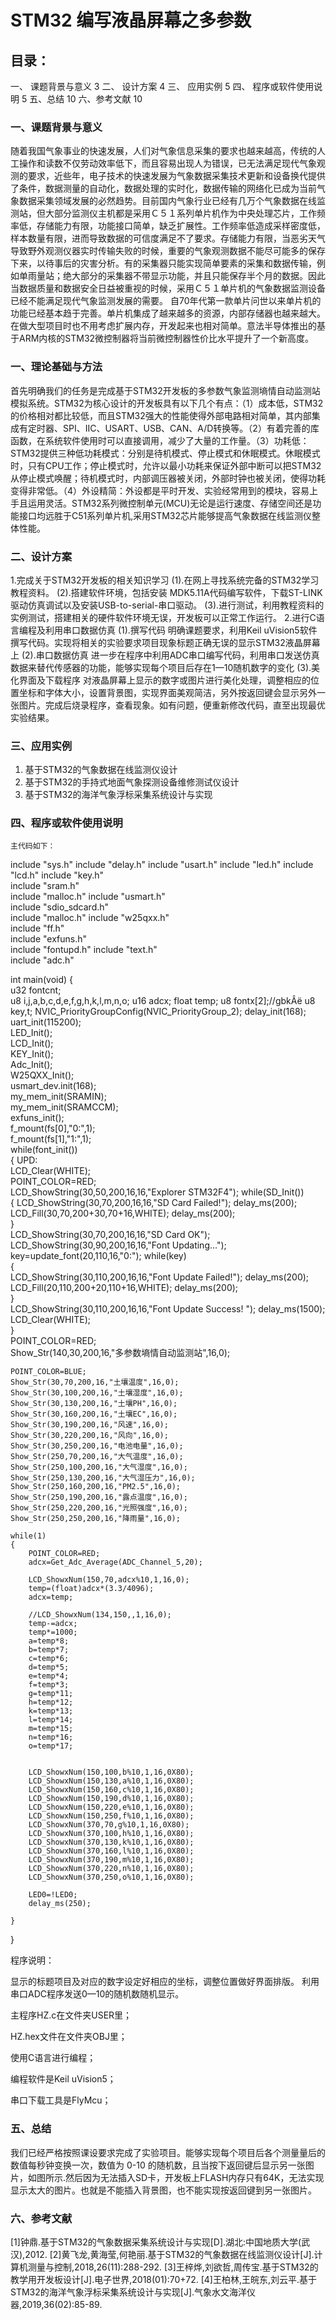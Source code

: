 # STM32 编写液晶屏幕之多参数

## 目录：

一、 课题背景与意义	3
二、 设计方案	4
三、 应用实例	5
四、 程序或软件使用说明	5
五、总结	10
六、参考文献	10



### 一、课题背景与意义
随着我国气象事业的快速发展，人们对气象信息采集的要求也越来越高，传统的人工操作和读数不仅劳动效率低下，而且容易出现人为错误，已无法满足现代气象观测的要求，近些年，电子技术的快速发展为气象数据采集技术更新和设备换代提供了条件，数据测量的自动化，数据处理的实时化，数据传输的网络化已成为当前气象数据采集领域发展的必然趋势。目前国内气象行业已经有几万个气象数据在线监测站，但大部分监测仪主机都是采用Ｃ５１系列单片机作为中央处理芯片，工作频率低，存储能力有限，功能接口简单，缺乏扩展性。工作频率低造成采样密度低，样本数量有限，进而导致数据的可信度满足不了要求。存储能力有限，当恶劣天气导致野外观测仪器实时传输失败的时候，重要的气象观测数据不能尽可能多的保存下来，以待事后的灾害分析。有的采集器只能实现简单要素的采集和数据传输，例如单雨量站；绝大部分的采集器不带显示功能，并且只能保存半个月的数据。因此当数据质量和数据安全日益被重视的时候，采用Ｃ５１单片机的气象数据监测设备已经不能满足现代气象监测发展的需要。
自70年代第一款单片问世以来单片机的功能已经基本趋于完善。单片机集成了越来越多的资源，内部存储器也越来越大。在做大型项目时也不用考虑扩展内存，开发起来也相对简单。意法半导体推出的基于ARM内核的STM32微控制器将当前微控制器性价比水平提升了一个新高度。

### 一、理论基础与方法

首先明确我们的任务是完成基于STM32开发板的多参数气象监测墒情自动监测站模拟系统。STM32为核心设计的开发板具有以下几个有点：（1）成本低，STM32的价格相对都比较低，而且STM32强大的性能使得外部电路相对简单，其内部集成有定时器、SPI、IIC、USART、USB、CAN、A/D转换等。（2）有着完善的库函数，在系统软件使用时可以直接调用，减少了大量的工作量。（3）功耗低：STM32提供三种低功耗模式：分别是待机模式、停止模式和休眠模式。休眠模式时，只有CPU工作；停止模式时，允许以最小功耗来保证外部中断可以把STM32从停止模式唤醒；待机模式时，内部调压器被关闭，外部时钟也被关闭，使得功耗变得非常低。（4）外设精简：外设都是平时开发、实验经常用到的模块，容易上手且运用灵活。STM32系列微控制单元(MCU)无论是运行速度、存储空间还是功能接口均远胜于C51系列单片机,采用STM32芯片能够提高气象数据在线监测仪整体性能。

###  二、设计方案

1.完成关于STM32开发板的相关知识学习
(1).在网上寻找系统完备的STM32学习教程资料。
(2).搭建软件环境，包括安装 MDK5.11A代码编写软件，下载ST-LINK驱动仿真调试以及安装USB-to-serial-串口驱动。
(3).进行测试，利用教程资料的实例测试，搭建相关的硬件软件环境无误，开发板可以正常工作运行。
2.进行C语言编程及利用串口数据仿真
(1).撰写代码
明确课题要求，利用Keil uVision5软件撰写代码。实现将相关的实验要求项目现象标题正确无误的显示STM32液晶屏幕上
(2).串口数据仿真
进一步在程序中利用ADC串口编写代码，利用串口发送仿真数据来替代传感器的功能，能够实现每个项目后存在1—10随机数字的变化
(3).美化界面及下载程序
对液晶屏幕上显示的数字或图片进行美化处理，调整相应的位置坐标和字体大小，设置背景图，实现界面美观简洁，另外按返回键会显示另外一张图片。完成后烧录程序，查看现象。如有问题，便重新修改代码，直至出现最优实验结果。



### 三、应用实例

1.  基于STM32的气象数据在线监测仪设计
2.  基于STM32的手持式地面气象探测设备维修测试仪设计
3.  基于STM32的海洋气象浮标采集系统设计与实现

### 四、程序或软件使用说明
    主代码如下：
include "sys.h"
include "delay.h"
include "usart.h"
include "led.h"
include "lcd.h"
include "key.h"  
include "sram.h"   
include "malloc.h" 
include "usmart.h"  
include "sdio_sdcard.h"    
include "malloc.h" 
include "w25qxx.h"    
include "ff.h"  
include "exfuns.h"    
include "fontupd.h"
include "text.h"	
include "adc.h"
 
int main(void)
{        
	u32 fontcnt;		  
	u8 i,j,a,b,c,d,e,f,g,h,k,l,m,n,o;
	u16 adcx;
	float temp;
	u8 fontx[2];//gbkÂë
	u8 key,t;
	NVIC_PriorityGroupConfig(NVIC_PriorityGroup_2);	delay_init(168);  
	uart_init(115200);		
	LED_Init();					 
 	LCD_Init();					
 	KEY_Init();					
		Adc_Init();         
	W25QXX_Init();				
	usmart_dev.init(168);		
	my_mem_init(SRAMIN);		
	my_mem_init(SRAMCCM);		
	exfuns_init();				
  	f_mount(fs[0],"0:",1); 		 
 	f_mount(fs[1],"1:",1); 		
	while(font_init()) 			
	{
UPD:    
		LCD_Clear(WHITE);		   
 		POINT_COLOR=RED;				   	  
		LCD_ShowString(30,50,200,16,16,"Explorer STM32F4");
		while(SD_Init())			
		{
			LCD_ShowString(30,70,200,16,16,"SD Card Failed!");
			delay_ms(200);
			LCD_Fill(30,70,200+30,70+16,WHITE);
			delay_ms(200);		    
		}								 						    
		LCD_ShowString(30,70,200,16,16,"SD Card OK");
		LCD_ShowString(30,90,200,16,16,"Font Updating...");
		key=update_font(20,110,16,"0:");
		while(key)	
		{			 		  
			LCD_ShowString(30,110,200,16,16,"Font Update Failed!");
			delay_ms(200);
			LCD_Fill(20,110,200+20,110+16,WHITE);
			delay_ms(200);		       
		} 		  
		LCD_ShowString(30,110,200,16,16,"Font Update Success!   ");
		delay_ms(1500);	
		LCD_Clear(WHITE);      
	}  
	POINT_COLOR=RED;       
	Show_Str(140,30,200,16,"多参数墒情自动监测站",16,0);				    	 

 	POINT_COLOR=BLUE;  
	Show_Str(30,70,200,16,"土壤温度",16,0);				    	 
	Show_Str(30,100,200,16,"土壤湿度",16,0);				    	 
	Show_Str(30,130,200,16,"土壤PH",16,0);
	Show_Str(30,160,200,16,"土壤EC",16,0);
	Show_Str(30,190,200,16,"风速",16,0);
	Show_Str(30,220,200,16,"风向",16,0);
	Show_Str(30,250,200,16,"电池电量",16,0);
	Show_Str(250,70,200,16,"大气温度",16,0);
	Show_Str(250,100,200,16,"大气湿度",16,0);
	Show_Str(250,130,200,16,"大气湿压力",16,0);
	Show_Str(250,160,200,16,"PM2.5",16,0);
	Show_Str(250,190,200,16,"露点温度",16,0);
	Show_Str(250,220,200,16,"光照强度",16,0);
	Show_Str(250,250,200,16,"降雨量",16,0);
 
	while(1)
	{
		POINT_COLOR=RED; 
		adcx=Get_Adc_Average(ADC_Channel_5,20);

		LCD_ShowxNum(150,70,adcx%10,1,16,0);    
		temp=(float)adcx*(3.3/4096);          
		adcx=temp;                            
	 
		//LCD_ShowxNum(134,150,,1,16,0);    
		temp-=adcx;                           
		temp*=1000;                           
		a=temp*8;
		b=temp*7;
		c=temp*6;
		d=temp*5;
		e=temp*4;
		f=temp*3;
		g=temp*11;
		h=temp*12;
		k=temp*13;
		l=temp*14;
		m=temp*15;
		n=temp*16;
		o=temp*17;
		
		
		LCD_ShowxNum(150,100,b%10,1,16,0X80);
		LCD_ShowxNum(150,130,a%10,1,16,0X80); 
		LCD_ShowxNum(150,160,c%10,1,16,0X80);
		LCD_ShowxNum(150,190,d%10,1,16,0X80);
		LCD_ShowxNum(150,220,e%10,1,16,0X80);
		LCD_ShowxNum(150,250,f%10,1,16,0X80);
		LCD_ShowxNum(370,70,g%10,1,16,0X80);
		LCD_ShowxNum(370,100,h%10,1,16,0X80);
		LCD_ShowxNum(370,130,k%10,1,16,0X80);
		LCD_ShowxNum(370,160,l%10,1,16,0X80);
		LCD_ShowxNum(370,190,m%10,1,16,0X80);
		LCD_ShowxNum(370,220,n%10,1,16,0X80);
		LCD_ShowxNum(370,250,o%10,1,16,0X80);
		
		LED0=!LED0;
		delay_ms(250);	
		
	} 
}

程序说明：

显示的标题项目及对应的数字设定好相应的坐标，调整位置做好界面排版。
利用串口ADC程序发送0—10的随机数随机显示。

主程序HZ.c在文件夹USER里；

HZ.hex文件在文件夹OBJ里；

使用C语言进行编程；

编程软件是Keil uVision5；

串口下载工具是FlyMcu；


### 五、总结
我们已经严格按照课设要求完成了实验项目。能够实现每个项目后各个测量量后的数值每秒钟变换一次，数值为 0-10 的随机数，且当按下返回键后显示另一张图片，如图所示.然后因为无法插入SD卡，开发板上FLASH内存只有64K，无法实现显示太大的图片。也就是不能插入背景图，也不能实现按返回键到另一张图片。

### 六、参考文献
[1]钟鼎.基于STM32的气象数据采集系统设计与实现[D].湖北:中国地质大学(武汉),2012.
[2]黄飞龙,黄海莹,何艳丽.基于STM32的气象数据在线监测仪设计[J].计算机测量与控制,2018,26(11):288-292.
[3]王梓烨,刘欲哲,周传宝.基于STM32的教学用开发板设计[J].电子世界,2018(01):70+72.
[4]王柏林,王皖东,刘云平.基于STM32的海洋气象浮标采集系统设计与实现[J].气象水文海洋仪器,2019,36(02):85-89.
